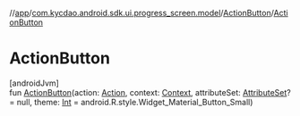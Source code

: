 //[app](../../../index.md)/[com.kycdao.android.sdk.ui.progress_screen.model](../index.md)/[ActionButton](index.md)/[ActionButton](-action-button.md)

# ActionButton

[androidJvm]\
fun [ActionButton](-action-button.md)(action: [Action](../-action/index.md), context: [Context](https://developer.android.com/reference/kotlin/android/content/Context.html), attributeSet: [AttributeSet](https://developer.android.com/reference/kotlin/android/util/AttributeSet.html)? = null, theme: [Int](https://kotlinlang.org/api/latest/jvm/stdlib/kotlin/-int/index.html) = android.R.style.Widget_Material_Button_Small)
